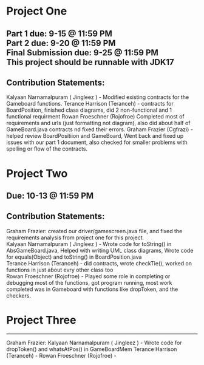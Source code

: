 # Project One
Part 1 due: 9-15 @ 11:59 PM \
Part 2 due: 9-20 @ 11:59 PM \
Final Submission due: 9-25 @ 11:59 PM \
This project should be runnable with JDK17
--------------------------------------------------------
## Contribution Statements:

Kalyaan Narnamalpuram ( Jingleez ) - Modified existing contracts for the Gameboard functions.
Terance Harrison (Teranceh) - contracts for BoardPosition, finished class diagrams, did 2 non-functional and 1 functional requirment
Rowan Froeschner (Rojofroe) Completed most of requirements and urls (just formatting not diagram), also did about half of GameBoard.java contracts nd fixed their errors.
Graham Frazier (Cgfrazi) - helped review BoardPositiion and GameBoard, Went back and fixed up issues with our part 1 document, also checked for smaller problems with spelling or flow of the contracts.

# Project Two
Due: 10-13 @ 11:59 PM 
--------------------------------------------------------
## Contribution Statements:

Graham Frazier: created our driver/gamescreen.java file, and fixed the requirements analysis from project one for this project. \
Kalyaan Narnamalpuram ( Jingleez ) - Wrote code for toString() in AbsGameBoard.java, Helped with writing UML class diagrams, Wrote code for equals(Object) and toString() in BoardPosition.java\
Terance Harrison (Teranceh) - did contracts, wrote checkTie(), worked on functions in just about evry other class too\
Rowan Froeschner (Rojofroe) - Played some role in completing or debugging most of the functions, got program running, most work completed was in Gameboard with functions like dropToken, and the checkers.

# Project Three
---------------------------------------------------------
Graham Frazier: 
Kalyaan Narnamalpuram ( Jingleez ) - Wrote code for dropToken() and whatsAtPos() in GameBoardMem
Terance Harrison (Teranceh) - 
Rowan Froeschner (Rojofroe) - 
